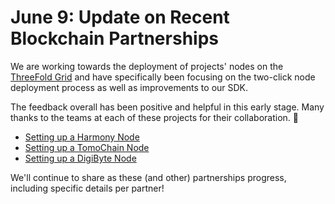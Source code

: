# June 9: Update on Recent Blockchain Partnerships

We are working towards the deployment of projects' nodes on the [ThreeFold Grid](threefold__threefold_grid) and have specifically been focusing on the two-click node deployment process as well as improvements to our SDK.

The feedback overall has been positive and helpful in this early stage. Many thanks to the teams at each of these projects for their collaboration. 🙏

- [Setting up a Harmony Node](https://forum.threefold.io/t/setting-up-a-harmony-node-on-the-threefold-grid/476)
- [Setting up a TomoChain Node](https://forum.threefold.io/t/setting-up-a-tomochain-node-in-5-steps/389)
- [Setting up a DigiByte Node](https://forum.threefold.io/t/how-to-deploy-a-digibyte-node-with-your-3bot-in-5-steps/379)

We'll continue to share as these (and other) partnerships progress, including specific details per partner!